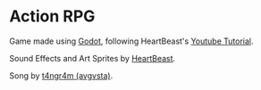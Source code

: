 # Action RPG

Game made using [Godot](godotengine.org/), following HeartBeast's [Youtube Tutorial](https://www.youtube.com/playlist?list=PL9FzW-m48fn2SlrW0KoLT4n5egNdX-W9a).

Sound Effects and Art Sprites by [HeartBeast](https://www.youtube.com/user/uheartbeast/about).

Song by [t4ngr4m (avgvsta)](https://opengameart.org/content/generic-8-bit-jrpg-soundtrack).
